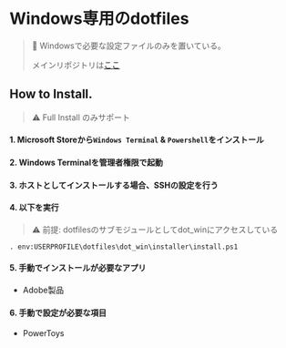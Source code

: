 # Windows専用のdotfiles
> :memo: Windowsで必要な設定ファイルのみを置いている。
> 
> メインリポジトリは[ここ](https://github.com/fura0402/dotfiles)

## How to Install.
> :warning: Full Install のみサポート

#### 1. Microsoft Storeから`Windows Terminal` & `Powershell`をインストール

#### 2. Windows Terminalを管理者権限で起動

#### 3. ホストとしてインストールする場合、SSHの設定を行う

#### 4. 以下を実行

> :warning: 前提: dotfilesのサブモジュールとしてdot_winにアクセスしている

```pwsh
. env:USERPROFILE\dotfiles\dot_win\installer\install.ps1
```

#### 5. 手動でインストールが必要なアプリ
  * Adobe製品

#### 6. 手動で設定が必要な項目
  * PowerToys
